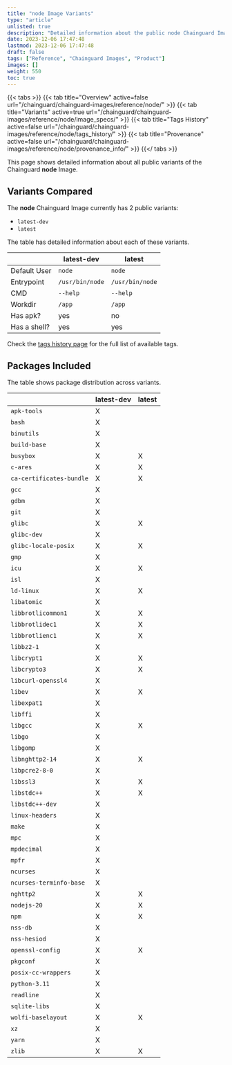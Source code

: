 ```yaml
---
title: "node Image Variants"
type: "article"
unlisted: true
description: "Detailed information about the public node Chainguard Image variants"
date: 2023-12-06 17:47:48
lastmod: 2023-12-06 17:47:48
draft: false
tags: ["Reference", "Chainguard Images", "Product"]
images: []
weight: 550
toc: true
---
```


{{< tabs >}}
{{< tab title="Overview" active=false url="/chainguard/chainguard-images/reference/node/" >}}
{{< tab title="Variants" active=true url="/chainguard/chainguard-images/reference/node/image_specs/" >}}
{{< tab title="Tags History" active=false url="/chainguard/chainguard-images/reference/node/tags_history/" >}}
{{< tab title="Provenance" active=false url="/chainguard/chainguard-images/reference/node/provenance_info/" >}}
{{</ tabs >}}

This page shows detailed information about all public variants of the Chainguard **node** Image.

## Variants Compared
The **node** Chainguard Image currently has 2 public variants: 

- `latest-dev`
- `latest`

The table has detailed information about each of these variants.

|              | latest-dev      | latest          |
|--------------|-----------------|-----------------|
| Default User | `node`          | `node`          |
| Entrypoint   | `/usr/bin/node` | `/usr/bin/node` |
| CMD          | `--help`        | `--help`        |
| Workdir      | `/app`          | `/app`          |
| Has apk?     | yes             | no              |
| Has a shell? | yes             | yes             |

Check the [tags history page](/chainguard/chainguard-images/reference/node/tags_history/) for the full list of available tags.

## Packages Included
The table shows package distribution across variants.

|                          | latest-dev | latest |
|--------------------------|------------|--------|
| `apk-tools`              | X          |        |
| `bash`                   | X          |        |
| `binutils`               | X          |        |
| `build-base`             | X          |        |
| `busybox`                | X          | X      |
| `c-ares`                 | X          | X      |
| `ca-certificates-bundle` | X          | X      |
| `gcc`                    | X          |        |
| `gdbm`                   | X          |        |
| `git`                    | X          |        |
| `glibc`                  | X          | X      |
| `glibc-dev`              | X          |        |
| `glibc-locale-posix`     | X          | X      |
| `gmp`                    | X          |        |
| `icu`                    | X          | X      |
| `isl`                    | X          |        |
| `ld-linux`               | X          | X      |
| `libatomic`              | X          |        |
| `libbrotlicommon1`       | X          | X      |
| `libbrotlidec1`          | X          | X      |
| `libbrotlienc1`          | X          | X      |
| `libbz2-1`               | X          |        |
| `libcrypt1`              | X          | X      |
| `libcrypto3`             | X          | X      |
| `libcurl-openssl4`       | X          |        |
| `libev`                  | X          | X      |
| `libexpat1`              | X          |        |
| `libffi`                 | X          |        |
| `libgcc`                 | X          | X      |
| `libgo`                  | X          |        |
| `libgomp`                | X          |        |
| `libnghttp2-14`          | X          | X      |
| `libpcre2-8-0`           | X          |        |
| `libssl3`                | X          | X      |
| `libstdc++`              | X          | X      |
| `libstdc++-dev`          | X          |        |
| `linux-headers`          | X          |        |
| `make`                   | X          |        |
| `mpc`                    | X          |        |
| `mpdecimal`              | X          |        |
| `mpfr`                   | X          |        |
| `ncurses`                | X          |        |
| `ncurses-terminfo-base`  | X          |        |
| `nghttp2`                | X          | X      |
| `nodejs-20`              | X          | X      |
| `npm`                    | X          | X      |
| `nss-db`                 | X          |        |
| `nss-hesiod`             | X          |        |
| `openssl-config`         | X          | X      |
| `pkgconf`                | X          |        |
| `posix-cc-wrappers`      | X          |        |
| `python-3.11`            | X          |        |
| `readline`               | X          |        |
| `sqlite-libs`            | X          |        |
| `wolfi-baselayout`       | X          | X      |
| `xz`                     | X          |        |
| `yarn`                   | X          |        |
| `zlib`                   | X          | X      |

